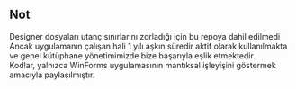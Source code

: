 ## Not

Designer dosyaları utanç sınırlarını zorladığı için bu repoya dahil edilmedi   
Ancak uygulamanın çalışan hali 1 yılı aşkın süredir aktif olarak kullanılmakta ve genel kütüphane yönetimimizde bize başarıyla eşlik etmektedir.  
Kodlar, yalnızca WinForms uygulamasının mantıksal işleyişini göstermek amacıyla paylaşılmıştır.
